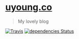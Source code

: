 #  [uyoung.co](https://uyoung.co)

> My lovely blog

[![Travis](https://api.travis-ci.com/uyoungco/uyoung.co.svg?branch=master&status=passed)](https://travis-ci.com/github/uyoungco/uyoung.co)
[![dependencies Status](https://img.shields.io/david/uyoungco/uyoung.co.svg?style=flat-square)](https://david-dm.org/uyoungco/uyoung.co)
